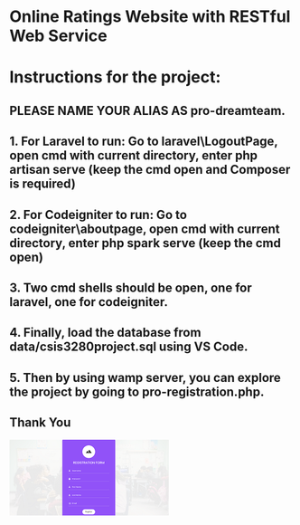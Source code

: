 # Online Ratings Website with RESTful Web Service


# Instructions for the project:

## PLEASE NAME YOUR ALIAS AS pro-dreamteam.

## 1. For Laravel to run: Go to laravel\LogoutPage, open cmd with current directory, enter php artisan serve (keep the cmd open and Composer is required)

## 2. For Codeigniter to run: Go to codeigniter\aboutpage, open cmd with current directory, enter php spark serve (keep the cmd open)

## 3. Two cmd shells should be open, one for laravel, one for codeigniter.

## 4. Finally, load the database from data/csis3280project.sql using VS Code.

## 5. Then by using wamp server, you can explore the project by going to pro-registration.php.

## Thank You

![](pics/one.png)
